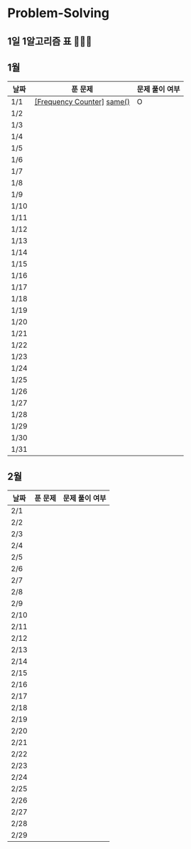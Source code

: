 # Problem-Solving

## 1일 1알고리즘 표 👩🏻‍💻

## 1월

| 날짜 | 푼 문제                                                                                           | 문제 풀이 여부 |
| ---- | ------------------------------------------------------------------------------------------------- | -------------- |
| 1/1  | [[Frequency Counter]](./FrequencyCounter/FrequecyCounter.md) [same()](./FrequencyCounter/same.ts) | O              |
| 1/2  |                                                                                                   |                |
| 1/3  |                                                                                                   |                |
| 1/4  |                                                                                                   |                |
| 1/5  |                                                                                                   |                |
| 1/6  |                                                                                                   |                |
| 1/7  |                                                                                                   |                |
| 1/8  |                                                                                                   |                |
| 1/9  |                                                                                                   |                |
| 1/10 |                                                                                                   |                |
| 1/11 |                                                                                                   |                |
| 1/12 |                                                                                                   |                |
| 1/13 |                                                                                                   |                |
| 1/14 |                                                                                                   |                |
| 1/15 |                                                                                                   |                |
| 1/16 |                                                                                                   |                |
| 1/17 |                                                                                                   |                |
| 1/18 |                                                                                                   |                |
| 1/19 |                                                                                                   |                |
| 1/20 |                                                                                                   |                |
| 1/21 |                                                                                                   |                |
| 1/22 |                                                                                                   |                |
| 1/23 |                                                                                                   |                |
| 1/24 |                                                                                                   |                |
| 1/25 |                                                                                                   |                |
| 1/26 |                                                                                                   |                |
| 1/27 |                                                                                                   |                |
| 1/28 |                                                                                                   |                |
| 1/29 |                                                                                                   |                |
| 1/30 |                                                                                                   |                |
| 1/31 |                                                                                                   |                |

## 2월

| 날짜 | 푼 문제 | 문제 풀이 여부 |
| ---- | ------- | -------------- |
| 2/1  |         |                |
| 2/2  |         |                |
| 2/3  |         |                |
| 2/4  |         |                |
| 2/5  |         |                |
| 2/6  |         |                |
| 2/7  |         |                |
| 2/8  |         |                |
| 2/9  |         |                |
| 2/10 |         |                |
| 2/11 |         |                |
| 2/12 |         |                |
| 2/13 |         |                |
| 2/14 |         |                |
| 2/15 |         |                |
| 2/16 |         |                |
| 2/17 |         |                |
| 2/18 |         |                |
| 2/19 |         |                |
| 2/20 |         |                |
| 2/21 |         |                |
| 2/22 |         |                |
| 2/23 |         |                |
| 2/24 |         |                |
| 2/25 |         |                |
| 2/26 |         |                |
| 2/27 |         |                |
| 2/28 |         |                |
| 2/29 |         |                |
